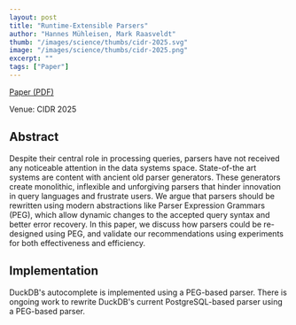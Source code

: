 ```yaml
---
layout: post
title: "Runtime-Extensible Parsers"
author: "Hannes Mühleisen, Mark Raasveldt"
thumb: "/images/science/thumbs/cidr-2025.svg"
image: "/images/science/thumbs/cidr-2025.png"
excerpt: ""
tags: ["Paper"]
---
```


[Paper (PDF)](https://vldb.org/cidrdb/papers/2025/p18-muhleisen.pdf)

Venue: CIDR 2025

## Abstract

Despite their central role in processing queries, parsers have not received any noticeable attention in the data systems space. State-of-the art systems are content with ancient old parser generators. These generators create monolithic, inflexible and unforgiving parsers that hinder innovation in query languages and frustrate users. We argue that parsers should be rewritten using modern abstractions like Parser Expression Grammars (PEG), which allow dynamic changes to the accepted query syntax and better error recovery. In this paper, we discuss how parsers could be re-designed using PEG, and validate our recommendations using experiments for both effectiveness and efficiency.

## Implementation

DuckDB's autocomplete is implemented using a PEG-based parser.
There is ongoing work to rewrite DuckDB's current PostgreSQL-based parser using a PEG-based parser.
